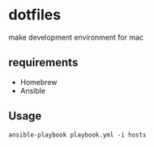 # dotfiles
make development environment for mac

## requirements
- Homebrew
- Ansible

## Usage
```
ansible-playbook playbook.yml -i hosts
```
